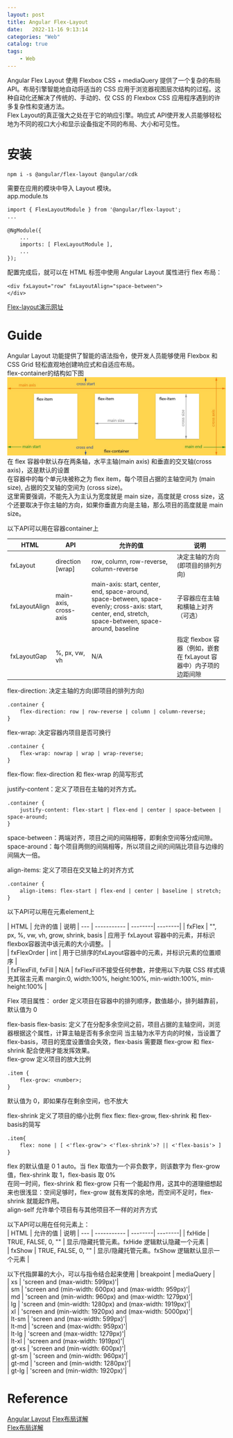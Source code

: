 ```yaml
---
layout: post
title: Angular Flex-Layout
date:   2022-11-16 9:13:14
categories: "Web"
catalog: true
tags: 
    - Web
---
```


Angular Flex Layout 使用 Flexbox CSS + mediaQuery 提供了一个复杂的布局 API。布局引擎智能地自动将适当的 CSS 应用于浏览器视图层次结构的过程。这种自动化还解决了传统的、手动的、仅 CSS 的 Flexbox CSS 应用程序遇到的许多复杂性和变通方法。    
Flex Layout的真正强大之处在于它的响应引擎。响应式 API使开发人员能够轻松地为不同的视口大小和显示设备指定不同的布局、大小和可见性。  

# 安装

    npm i -s @angular/flex-layout @angular/cdk

需要在应用的模块中导入 Layout 模块。  
app.module.ts  

    import { FlexLayoutModule } from '@angular/flex-layout';
    ...

    @NgModule({
        ...
        imports: [ FlexLayoutModule ],
        ...
    });

配置完成后，就可以在 HTML 标签中使用 Angular Layout 属性进行 flex 布局：

    <div fxLayout="row" fxLayoutAlign="space-between">
    </div>

[Flex-layout演示网址](https://tburleson-layouts-demos.firebaseapp.com/#/docs)  

# Guide
Angular Layout 功能提供了智能的语法指令，使开发人员能够使用 Flexbox 和 CSS Grid 轻松直观地创建响应式和自适应布局。  
flex-container的结构如下图  
![img](https://github.com/kerwenzhang/kerwenzhang.github.io/blob/master/_posts/image/flex1.jpg?raw=true) 
在 flex 容器中默认存在两条轴，水平主轴(main axis) 和垂直的交叉轴(cross axis)，这是默认的设置  
在容器中的每个单元块被称之为 flex item，每个项目占据的主轴空间为 (main size), 占据的交叉轴的空间为 (cross size)。  
这里需要强调，不能先入为主认为宽度就是 main size，高度就是 cross size，这个还要取决于你主轴的方向，如果你垂直方向是主轴，那么项目的高度就是 main size。  

以下API可以用在容器container上  

| HTML | API | 允许的值 | 说明
| --- | ----------- | --------| --------|
| fxLayout | direction [wrap] | row, column, row-reverse, column-reverse | 决定主轴的方向(即项目的排列方向) |  
| fxLayoutAlign | main-axis, cross-axis | main-axis: start, center, end, space-around, space-between, space-evenly; cross-axis: start, center, end, stretch, space-between, space-around, baseline | 子容器应在主轴和横轴上对齐（可选）|  
| fxLayoutGap | %, px, vw, vh| N/A |指定 flexbox 容器（例如，嵌套在 fxLayout 容器中）内子项的边距间隙 |  




flex-direction: 决定主轴的方向(即项目的排列方向)  

    .container {
        flex-direction: row | row-reverse | column | column-reverse;
    }

flex-wrap: 决定容器内项目是否可换行  

    .container {
        flex-wrap: nowrap | wrap | wrap-reverse;
    }

flex-flow: flex-direction 和 flex-wrap 的简写形式  

justify-content：定义了项目在主轴的对齐方式。

    .container {
        justify-content: flex-start | flex-end | center | space-between | space-around;
    }

space-between：两端对齐，项目之间的间隔相等，即剩余空间等分成间隙。  
space-around：每个项目两侧的间隔相等，所以项目之间的间隔比项目与边缘的间隔大一倍。  

align-items: 定义了项目在交叉轴上的对齐方式  

    .container {
        align-items: flex-start | flex-end | center | baseline | stretch;
    }

以下API可以用在元素element上  

| HTML | 允许的值 | 说明
| --- | ----------- | --------| --------|
| fxFlex | "", px, %, vw, vh, grow, shrink, basis | 应用于 fxLayout 容器中的元素，并标识flexbox容器流中该元素的大小调整。 |  
| fxFlexOrder | int | 用于已排序的fxLayout容器中的元素，并标识元素的位置顺序 |  
| fxFlexFill, fxFill | N/A | fxFlexFill不接受任何参数，并使用以下内联 CSS 样式填充其宿主元素 margin:0, width:100%, height:100%, min-width:100%, min-height:100%  | 	 


Flex 项目属性：
order  定义项目在容器中的排列顺序，数值越小，排列越靠前，默认值为 0


flex-basis  flex-basis: 定义了在分配多余空间之前，项目占据的主轴空间，浏览器根据这个属性，计算主轴是否有多余空间 当主轴为水平方向的时候，当设置了 flex-basis，项目的宽度设置值会失效，flex-basis 需要跟 flex-grow 和 flex-shrink 配合使用才能发挥效果。  
flex-grow 定义项目的放大比例

    .item {
        flex-grow: <number>;
    }
默认值为 0，即如果存在剩余空间，也不放大  

flex-shrink 定义了项目的缩小比例
flex  flex: flex-grow, flex-shrink 和 flex-basis的简写  

    .item{
        flex: none | [ <'flex-grow'> <'flex-shrink'>? || <'flex-basis'> ]
    }

flex 的默认值是 0 1 auto。当 flex 取值为一个非负数字，则该数字为 flex-grow 值，flex-shrink 取 1，flex-basis 取 0%  
在同一时间，flex-shrink 和 flex-grow 只有一个能起作用，这其中的道理细想起来也很浅显：空间足够时，flex-grow 就有发挥的余地，而空间不足时，flex-shrink 就能起作用。  
align-self 允许单个项目有与其他项目不一样的对齐方式  

以下API可以用在任何元素上：  
| HTML | 允许的值 | 说明
| --- | ----------- | --------| --------|
| fxHide | TRUE, FALSE, 0, "" | 显示/隐藏托管元素。fxHide 逻辑默认隐藏一个元素 |   
| fxShow | TRUE, FALSE, 0, "" | 显示/隐藏托管元素。fxShow 逻辑默认显示一个元素 |   

以下代指屏幕的大小，可以与指令结合起来使用
| breakpoint | mediaQuery |  
| xs	| 'screen and (max-width: 599px)'|  
| sm	| 'screen and (min-width: 600px) and (max-width: 959px)'|  
| md	| 'screen and (min-width: 960px) and (max-width: 1279px)'|  
| lg	| 'screen and (min-width: 1280px) and (max-width: 1919px)'|  
| xl	| 'screen and (min-width: 1920px) and (max-width: 5000px)'|  
| lt-sm	| 'screen and (max-width: 599px)'|  
| lt-md	| 'screen and (max-width: 959px)'|  
| lt-lg	| 'screen and (max-width: 1279px)'|  
| lt-xl	| 'screen and (max-width: 1919px)'|  
| gt-xs	| 'screen and (min-width: 600px)'|  
| gt-sm	| 'screen and (min-width: 960px)'|  
| gt-md	| 'screen and (min-width: 1280px)'|  
| gt-lg	| 'screen and (min-width: 1920px)'|  


# Reference
[Angular Layout](https://github.com/angular/flex-layout/wiki)
[Flex布局详解](https://zhuanlan.zhihu.com/p/367346487)    
[Flex布局详解](https://zhuanlan.zhihu.com/p/359561226)    